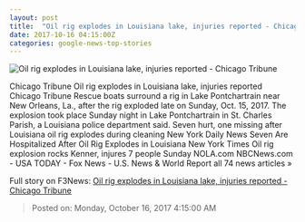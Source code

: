 ```yaml
---
layout: post
title:  "Oil rig explodes in Louisiana lake, injuries reported - Chicago Tribune"
date: 2017-10-16 04:15:00Z
categories: google-news-top-stories
---
```


![Oil rig explodes in Louisiana lake, injuries reported - Chicago Tribune](http://www.trbimg.com/img-59e43321/turbine/ct-louisiana-oil-rig-explosion-20171015)

Chicago Tribune Oil rig explodes in Louisiana lake, injuries reported Chicago Tribune Rescue boats surround a rig in Lake Pontchartrain near New Orleans, La., after the rig exploded late on Sunday, Oct. 15, 2017. The explosion took place Sunday night in Lake Pontchartrain in St. Charles Parish, a Louisiana police department said. Seven hurt, one missing after Louisiana oil rig explodes during cleaning New York Daily News Seven Are Hospitalized After Oil Rig Explodes in Louisiana New York Times Oil rig explosion rocks Kenner, injures 7 people Sunday NOLA.com NBCNews.com - USA TODAY - Fox News - U.S. News & World Report all 74 news articles »


Full story on F3News: [Oil rig explodes in Louisiana lake, injuries reported - Chicago Tribune](http://www.f3nws.com/n/paRZTD)

> Posted on: Monday, October 16, 2017 4:15:00 AM
